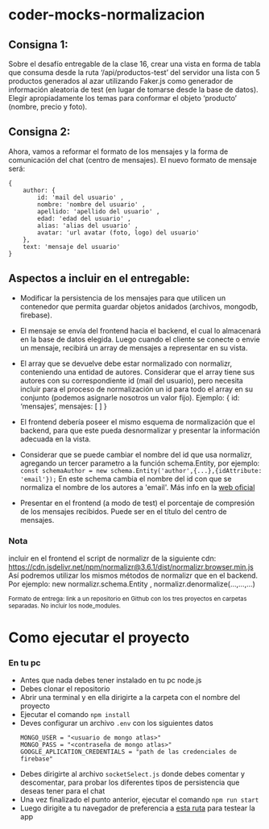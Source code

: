 # coder-mocks-normalizacion

## Consigna 1: 
Sobre el desafío entregable de la clase 16, crear una vista en forma de tabla que consuma desde
la ruta ‘/api/productos-test’ del servidor una lista con 5 productos generados al azar utilizando
Faker.js como generador de información aleatoria de test (en lugar de tomarse desde la base de
datos). Elegir apropiadamente los temas para conformar el objeto ‘producto’ (nombre, precio y
foto).

## Consigna 2:
Ahora, vamos a reformar el formato de los mensajes y la forma de comunicación del chat (centro de mensajes).
El nuevo formato de mensaje será:
```
{
    author: {
        id: 'mail del usuario' ,
        nombre: 'nombre del usuario' ,
        apellido: 'apellido del usuario' ,
        edad: 'edad del usuario' ,
        alias: 'alias del usuario' ,
        avatar: 'url avatar (foto, logo) del usuario'
    },
    text: 'mensaje del usuario'
}
```

## Aspectos a incluir en el entregable:
* Modificar la persistencia de los mensajes para que utilicen un contenedor que permita
guardar objetos anidados (archivos, mongodb, firebase).

* El mensaje se envía del frontend hacia el backend, el cual lo almacenará en la base de datos
elegida. Luego cuando el cliente se conecte o envie un mensaje, recibirá un array de
mensajes a representar en su vista. 

* El array que se devuelve debe estar normalizado con normalizr, conteniendo una entidad
de autores. Considerar que el array tiene sus autores con su correspondiente id (mail del
usuario), pero necesita incluir para el proceso de normalización un id para todo el array en
su conjunto (podemos asignarle nosotros un valor fijo).
Ejemplo: { id: ‘mensajes’, mensajes: [ ] }

* El frontend debería poseer el mismo esquema de normalización que el backend, para que
este pueda desnormalizar y presentar la información adecuada en la vista.

* Considerar que se puede cambiar el nombre del id que usa normalizr, agregando un tercer
parametro a la función schema.Entity, por ejemplo:
``` const schemaAuthor = new schema.Entity('author',{...},{idAttribute: 'email'}); ```
En este schema cambia el nombre del id con que se normaliza el nombre de los autores a
'email'. Más info en la [web oficial](https://github.com/paularmstrong/normalizr/blob/master/docs/api.md)

* Presentar en el frontend (a modo de test) el porcentaje de compresión de los mensajes
recibidos. Puede ser en el título del centro de mensajes.

### Nota
incluir en el frontend el script de normalizr de la siguiente cdn:
https://cdn.jsdelivr.net/npm/normalizr@3.6.1/dist/normalizr.browser.min.js
Así podremos utilizar los mismos métodos de normalizr que en el backend. Por ejemplo: new
normalizr.schema.Entity , normalizr.denormalize(...,...,...)

<sup>Formato de entrega: link a un repositorio en Github con los tres proyectos en
carpetas separadas. No incluir los node_modules.</sup>

# Como ejecutar el proyecto
### En tu pc
- Antes que nada debes tener instalado en tu pc node.js
- Debes clonar el repositorio
- Abrir una terminal y en ella dirigirte a la carpeta con el nombre del proyecto
- Ejecutar el comando ``` npm install ```
- Deves configurar un archivo ``` .env ``` con los siguientes datos
    ```
    MONGO_USER = "<usuario de mongo atlas>"
    MONGO_PASS = "<contraseña de mongo atlas>"
    GOOGLE_APLICATION_CREDENTIALS = "path de las credenciales de firebase"
    ```
- Debes dirigirte al archivo ``` socketSelect.js ``` donde debes comentar y descomentar,
para probar los diferentes tipos de persistencia que deseas tener para el chat
- Una vez finalizado el punto anterior, ejecutar el comando ``` npm run start ```
- Luego dirigite a tu navegador de preferencia a [esta ruta](http://localhost:8080/api/productos-test) 
para testear la app